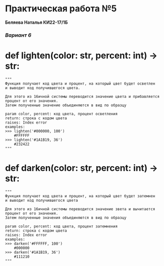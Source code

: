 # Практическая работа №5 #
**Беляева Наталья КИ22-17/1Б**
### *Вариант 6* ###


# def lighten(color: str, percent: int) -> str: #

    """
    Функция получает код цвета и процент, на который цвет будет осветлен
    и выводит код получившегося цвета.

    Для этого из 16ичной системы переводится значение цвета и прибавляется процент от его значения.
    Затем полученные значение объединяются в вид по образцу

    param color, percent: код цвета, процент осветления
    return: строка с кодом цвета
    raises: Index error
    examples:
    >>> lighten('#000000, 100')
        #FFFFFF
    >>> lighten('#1A1B19, 36')
        #232422
    """
    
    
# def darken(color: str, percent: int) -> str: #

    """
    Функция получает код цвета и процент, на который цвет будет затемнен
    и выводит код получившегося цвета

    Для этого из 16ичной системы переводится значение звета и вычитается процент от его значения.
    Затем полученные значения объединяются в вид по образцу

    param color, percent: код цвета, процент затемнения
    return: строка с кодом цвета
    raises: Index error
    examples:
    >>> darken('#FFFFFF, 100')
        #000000
    >>> darken('#1A1B19, 36')
        #111210
    """
